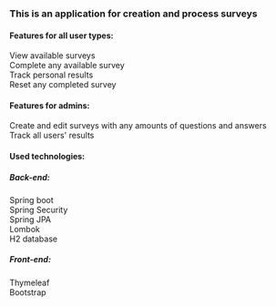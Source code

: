 ### This is an application for creation and process surveys
#### Features for all user types:
View available surveys\
Complete any available survey\
Track personal results\
Reset any completed survey
#### Features for admins:
Create and edit surveys with any amounts of questions and answers\
Track all users' results

#### Used technologies:
##### Back-end:
Spring boot\
Spring Security\
Spring JPA\
Lombok\
H2 database
##### Front-end:
Thymeleaf\
Bootstrap